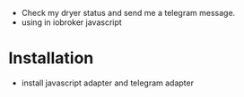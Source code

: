 - Check my dryer status and send me a telegram message.
- using in iobroker javascript
# Installation
- install javascript adapter and telegram adapter


